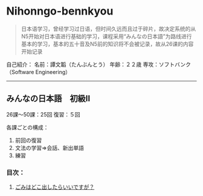 # Nihonngo-bennkyou

> 日本语学习，曾经学习过日语，但时间久远而且过于碎片，故决定系统的从N5开始对日本语进行基础的学习，课程采用“みんなの日本語”为路线进行基本的学习，基本的五十音及N5前的知识将不会被记录，故从26课的内容开始记录

自己紹介：
	名前：譚文韜（たんぶんとう）
	年齢：２２歳
	専攻：ソフトバンク（Software Engineering）

---

## みんなの日本語　初級Ⅱ

26課～50課：25回   復習：５回

各課ごとの構成：
1. 前回の復習
2. 文法の学習=>会話、新出単語
3. 練習

### 目次：

1.  [ごみはどこ出したらいいですが？](../Minna_no_Nihongo_Hatsuba_II/lesson_26.md)